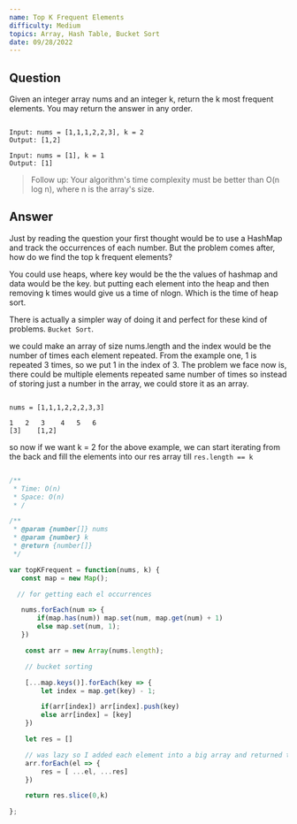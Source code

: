 ```yaml
---
name: Top K Frequent Elements
difficulty: Medium
topics: Array, Hash Table, Bucket Sort
date: 09/28/2022
---
```


## Question

Given an integer array nums and an integer k, return the k most frequent elements. You may return the answer in any order.

```txt:examples showLineNumbers

Input: nums = [1,1,1,2,2,3], k = 2
Output: [1,2]

Input: nums = [1], k = 1
Output: [1]

```

> Follow up: Your algorithm's time complexity must be better than O(n log n), where n is the array's size.

## Answer

Just by reading the question your first thought would be to use a HashMap and track the occurrences of each number. But the problem comes after, how do we find the top k frequent elements?

You could use heaps, where key would be the the values of hashmap and data would be the key.
but putting each element into the heap and then removing k times would give us a time of nlogn. Which is the time of heap sort.

There is actually a simpler way of doing it and perfect for these kind of problems. `Bucket Sort`.

we could make an array of size nums.length and the index would be the number of times each element repeated. From the example one, 1 is repeated 3 times, so we put 1 in the index of 3. The problem we face now is, there could be multiple elements repeated same number of times so instead of storing just a number in the array, we could store it as an array.

```txt:example

nums = [1,1,1,2,2,2,3,3]

1   2   3    4   5   6
[3]    [1,2]
```

so now if we want k = 2 for the above example, we can start iterating from the back and fill the elements into our res array till `res.length == k`

```js:solution.js showLineNumbers

/**
 * Time: O(n)
 * Space: O(n)
 * /

/**
 * @param {number[]} nums
 * @param {number} k
 * @return {number[]}
 */

var topKFrequent = function(nums, k) {
   const map = new Map();

  // for getting each el occurrences

   nums.forEach(num => {
       if(map.has(num)) map.set(num, map.get(num) + 1)
       else map.set(num, 1);
   })

    const arr = new Array(nums.length);

    // bucket sorting

    [...map.keys()].forEach(key => {
        let index = map.get(key) - 1;

        if(arr[index]) arr[index].push(key)
        else arr[index] = [key]
    })

    let res = []

    // was lazy so I added each element into a big array and returned the slice(0,k)
    arr.forEach(el => {
        res = [ ...el, ...res]
    })

    return res.slice(0,k)

};

```
